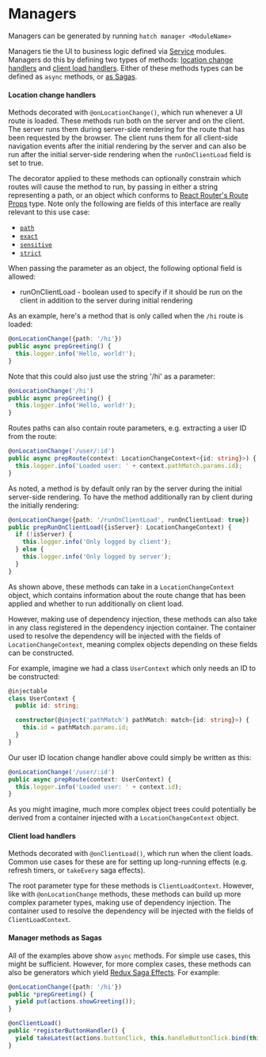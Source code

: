 # Managers
Managers can be generated by running `hatch manager <ModuleName>`

Managers tie the UI to business logic defined via [Service](../services) modules. Managers do this by 
defining two types of methods: 
[location change handlers](#location-change-handlers) and 
[client load handlers](#client-load-handlers). Either of these methods types can be defined as `async` methods, or 
[as Sagas](#manager-methods-as-sagas).


#### Location change handlers
Methods decorated with `@onLocationChange()`, which run whenever a UI route is loaded. These methods run both on the
server and on the client. The server runs them during server-side rendering for the route that has been requested
by the browser. The client runs them for all client-side navigation events after the initial rendering by the server and
can also be run after the initial server-side rendering when the `runOnClientLoad` field is set to true.

The decorator applied to these methods can optionally constrain which routes will cause the method to run, by passing
in either a string representing a path, or an object which conforms to
[React Router's Route Props](https://github.com/ReactTraining/react-router/blob/master/packages/react-router/docs/api/Route.md#route-props)
type. Note only the following are fields of this interface are really relevant to this use case: 
* [`path`](https://github.com/ReactTraining/react-router/blob/master/packages/react-router/docs/api/Route.md#path-string--string)
* [`exact`](https://github.com/ReactTraining/react-router/blob/master/packages/react-router/docs/api/Route.md#exact-bool)
* [`sensitive`](https://github.com/ReactTraining/react-router/blob/master/packages/react-router/docs/api/Route.md#sensitive-bool)
* [`strict`](https://github.com/ReactTraining/react-router/blob/master/packages/react-router/docs/api/Route.md#strict-bool)

When passing the parameter as an object, the following optional field is allowed:
* runOnClientLoad - boolean used to specify if it should be run on the client in addition to the server during initial rendering

As an example, here's a method that is only called when the `/hi` route is loaded:

```typescript
@onLocationChange({path: '/hi'})
public async prepGreeting() {
  this.logger.info('Hello, world!');
}
```
Note that this could also just use the string '/hi' as a parameter:
```typescript
@onLocationChange('/hi')
public async prepGreeting() {
  this.logger.info('Hello, world!');
}
```
Routes paths can also contain route parameters, e.g. extracting a user ID from the route:
```typescript
@onLocationChange('/user/:id')
public async prepRoute(context: LocationChangeContext<{id: string}>) {
  this.logger.info('Loaded user: ' + context.pathMatch.params.id);
}
```

As noted, a method is by default only ran by the server during the initial server-side rendering. To have the method 
additionally ran by client during the initially rendering:
```typescript
@onLocationChange({path: '/runOnClientLoad', runOnClientLoad: true})
public prepRunOnClientLoad({isServer}: LocationChangeContext) {
  if (!isServer) {
    this.logger.info('Only logged by client');
  } else {
    this.logger.info('Only logged by server');
  }
}
```

As shown above, these methods can take in a `LocationChangeContext` object, which contains information about the 
route change that has been applied and whether to run additionally on client load.

However, making use of dependency injection, these methods can also take in any class registered in the dependency 
injection container. The container used to resolve the dependency will be injected with the fields of
`LocationChangeContext`, meaning complex objects depending on these fields can be constructed.

For example, imagine we had a class `UserContext` which only needs an ID to be constructed:
```typescript
@injectable
class UserContext {
  public id: string;

  constructor(@inject('pathMatch') pathMatch: match<{id: string}>) {
    this.id = pathMatch.params.id;
  }
}
```

Our user ID location change handler above could simply be written as this:

```typescript
@onLocationChange('/user/:id')
public async prepRoute(context: UserContext) {
  this.logger.info('Loaded user: ' + context.id);
}
```
As you might imagine, much more complex object trees could potentially be derived from a container injected with a
`LocationChangeContext` object.

#### Client load handlers
Methods decorated with `@onClientLoad()`, which run when the client loads. Common use cases for these are for setting
up long-running effects (e.g. refresh timers, or `takeEvery` saga effects).

The root parameter type for these methods is `ClientLoadContext`. However, like with `@onLocationChange` methods, 
these methods can build up more complex parameter types, making use of dependency injection. The container used to
resolve the dependency will be injected with the fields of `ClientLoadContext`.

#### Manager methods as Sagas
All of the examples above show `async` methods. For simple use cases, this might be sufficient. However, for more 
complex cases, these methods can also be generators which yield 
[Redux Saga Effects](https://redux-saga.js.org/docs/basics/DeclarativeEffects.html). For example:
   ```typescript
   @onLocationChange({path: '/hi'})
   public *prepGreeting() {
     yield put(actions.showGreeting());
   }
   ```

   ```typescript
   @onClientLoad()
   public *registerButtonHandler() {
     yield takeLatest(actions.buttonClick, this.handleButtonClick.bind(this));
   }
   ```
